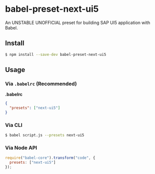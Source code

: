 # babel-preset-next-ui5
An UNSTABLE UNOFFICIAL preset for building SAP UI5 application with Babel.

## Install

```sh
$ npm install --save-dev babel-preset-next-ui5
```

## Usage

### Via `.babelrc` (Recommended)

**.babelrc**

```json
{
  "presets": ["next-ui5"]
}
```

### Via CLI

```sh
$ babel script.js --presets next-ui5
```

### Via Node API

```javascript
require("babel-core").transform("code", {
  presets: ["next-ui5"]
});
```
